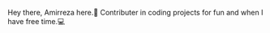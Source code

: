  Hey there, Amirreza here.👋
 Contributer in coding projects for fun and when I have free time.💻

<!---
ItzAmirreza/ItzAmirreza is a ✨ special ✨ repository because its `README.md` (this file) appears on your GitHub profile.
You can click the Preview link to take a look at your changes.
--->

